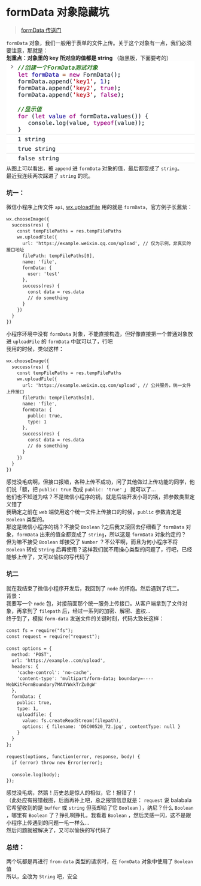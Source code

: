 # formData 对象隐藏坑
> [formData 传送门](https://developer.mozilla.org/zh-CN/docs/Web/API/FormData/Using_FormData_Objects)  

`formData` 对象，我们一般用于表单的文件上传。关于这个对象有一点，我们必须要注意，那就是：  
**划重点：对象里的 key 所对应的值都是 string**
（敲黑板，下面要考的）  
![formData](./imgs/formData.png)  
从图上可以看出，被 `append` 进 `formData` 对象的值，最后都变成了 `string`。  
最近我连续两次踩进了 `string` 的坑。  

### 坑一：
微信小程序上传文件 `api`, [wx.uploadFile](https://developers.weixin.qq.com/miniprogram/dev/api/wx.uploadFile.html) 用的就是 `formData`，官方例子长酱紫：  
```
wx.chooseImage({
  success(res) {
    const tempFilePaths = res.tempFilePaths
    wx.uploadFile({
      url: 'https://example.weixin.qq.com/upload', // 仅为示例，非真实的接口地址
      filePath: tempFilePaths[0],
      name: 'file',
      formData: {
        user: 'test'
      },
      success(res) {
        const data = res.data
        // do something
      }
    })
  }
})
```
小程序环境中没有 `formData` 对象，不能直接构造，但好像直接把一个普通对象放进 `uploadFile` 的 `formData` 中就可以了，行吧  
我用的时候，类似这样：  
```
wx.chooseImage({
  success(res) {
    const tempFilePaths = res.tempFilePaths
    wx.uploadFile({
      url: 'https://example.weixin.qq.com/upload', // 公共服务，统一文件上传接口
      filePath: tempFilePaths[0],
      name: 'file',
      formData: {
        public: true,
        type: 1
      },
      success(res) {
        const data = res.data
        // do something
      }
    })
  }
})
```
感觉没毛病啊，但接口报错，各种上传不成功，问了其他做过上传功能的同学，他们说「额，把 `public: true` 改成 `public: 'true'` 」 就可以了...  
他们也不知道为啥？不是微信小程序的锅，就是后端开发小哥的锅，把参数类型定义错了  
我确定之前在 `web` 端使用这个统一文件上传接口的时候，`public` 参数肯定是 `Boolean` 类型的。  
那这是微信小程序的锅？不接受 `Boolean` ?之后我又滚回去仔细看了 `formData` 对象，`formData` 出来的值全都变成了 `string`，所以这是 `formData` 对象约定的？  
但为嘛不接受 `Boolean` 却接受了 `Number` ？不公平啊，而且为何小程序不将 `Boolean` 转成 `String` 后再使用？这样我们就不用操心类型的问题了，行吧，已经能够上传了，又可以愉快的写代码了  

### 坑二
就在我结束了微信小程序开发后，我回到了 `node` 的怀抱。然后遇到了坑二。  
背景：  
我要写一个 `node` 包，对接前面那个统一服务上传接口。从客户端拿到了文件对象，再拿到了 `filepath` 后，经过一系列的加密、解密、鉴权...  
终于到了，模拟 `form-data` 发送文件的关键时刻，代码大致长这样：  
```
const fs = require("fs");
const request = require("request");

const options = {
  method: 'POST',
  url: 'https://example..com/upload',
  headers: {
    'cache-control': 'no-cache',
    'content-type': 'multipart/form-data; boundary=----WebKitFormBoundary7MA4YWxkTrZu0gW'
  },
  formData: {
    public: true,
    type: 1,
    uploadfile: {
      value: fs.createReadStream(filepath),
      options: { filename: 'DSC00520_72.jpg', contentType: null }
    }
  }
};

request(options, function(error, response, body) {
  if (error) throw new Error(error);

  console.log(body);
});
```
感觉没毛病，然鹅！历史总是惊人的相似，它！报错了！  
（此处应有报错截图，后面再补上吧，总之报错信息就是： `request` 说 balabala 它希望收到的是 `buffer` 或 `string` 但我却给了它 `Boolean` ），纳尼？什么 `Boolean` ，哪里有 `Boolean` 了？挣扎啊挣扎，我看着 `Boolean` ，然后灵感一闪，这不是跟小程序上传遇到的问题一毛一样么...  
然后问题就被解决了，又可以愉快的写代码了  


### 总结：  
两个坑都是再进行 `from-data` 类型的请求时，在 `formData` 对象中使用了 `Boolean` 值  
所以，全改为 `String` 吧，安全  